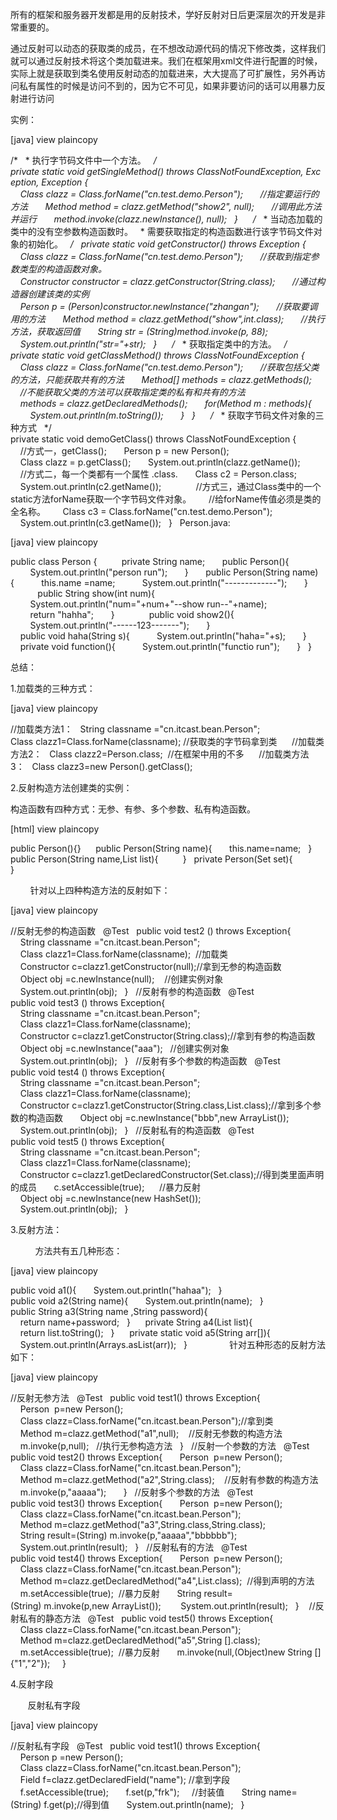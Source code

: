 所有的框架和服务器开发都是用的反射技术，学好反射对日后更深层次的开发是非常重要的。

通过反射可以动态的获取类的成员，在不想改动源代码的情况下修改类，这样我们就可以通过反射技术将这个类加载进来。我们在框架用xml文件进行配置的时候，实际上就是获取到类名使用反射动态的加载进来，大大提高了可扩展性，另外再访问私有属性的时候是访问不到的，因为它不可见，如果非要访问的话可以用暴力反射进行访问

实例：



[java] view plaincopy

/* 
 * 执行字节码文件中一个方法。 
 */  
private static void getSingleMethod() throws ClassNotFoundException, Exception, Exception {  
    Class clazz = Class.forName("cn.test.demo.Person");  
    //指定要运行的方法  
    Method method = clazz.getMethod("show2", null);  
    //调用此方法并运行  
    method.invoke(clazz.newInstance(), null);  
}  
  
/* 
 * 当动态加载的类中的没有空参数构造函数时。 
 * 需要获取指定的构造函数进行该字节码文件对象的初始化。 
 */  
private static void getConstructor() throws Exception {  
    Class clazz = Class.forName("cn.test.demo.Person");  
    //获取到指定参数类型的构造函数对象。  
    Constructor constructor = clazz.getConstructor(String.class);  
    //通过构造器创建该类的实例  
    Person p = (Person)constructor.newInstance("zhangan");  
    //获取要调用的方法  
    Method method = clazz.getMethod("show",int.class);  
    //执行方法，获取返回值  
    String str = (String)method.invoke(p, 88);  
    System.out.println("str="+str);  
}  
  
/* 
 * 获取指定类中的方法。 
 */  
private static void getClassMethod() throws ClassNotFoundException {  
    Class clazz = Class.forName("cn.test.demo.Person");  
    //获取包括父类的方法，只能获取共有的方法  
    Method[] methods = clazz.getMethods();  
    //不能获取父类的方法可以获取指定类的私有和共有的方法  
    methods = clazz.getDeclaredMethods();  
    for(Method m : methods){  
        System.out.println(m.toString());  
    }  
}  
  
/* 
 * 获取字节码文件对象的三种方式 
 */  
private static void demoGetClass() throws ClassNotFoundException {  
      
    //方式一，getClass();  
    Person p = new Person();  
    Class clazz = p.getClass();  
    System.out.println(clazz.getName());  
      
    //方式二，每一个类都有一个属性 .class.  
    Class c2 = Person.class;  
    System.out.println(c2.getName());  
      
    //方式三，通过Class类中的一个static方法forName获取一个字节码文件对象。  
    //给forName传值必须是类的全名称。  
    Class c3 = Class.forName("cn.test.demo.Person");  
    System.out.println(c3.getName());  
}  
Person.java:



[java] view plaincopy

public class Person {  
  
    private String name;  
    public Person(){  
        System.out.println("person run");  
    }  
    public Person(String name){  
        this.name =name;  
        System.out.println("-------------");  
    }  
      
    public String show(int num){  
        System.out.println("num="+num+"--show run--"+name);  
        return "hahha";  
    }  
      
    public void show2(){  
        System.out.println("------123-------");  
    }  
    public void haha(String s){  
        System.out.println("haha="+s);  
    }  
    private void function(){  
        System.out.println("functio run");  
    }  
}  




总结：

1.加载类的三种方式：

[java] view plaincopy

//加载类方法1：  
String classname ="cn.itcast.bean.Person";  
Class clazz1=Class.forName(classname); //获取类的字节码拿到类  
  
//加载类方法2：  
Class clazz2=Person.class;  //在框架中用的不多  
  
//加载类方法3：  
Class clazz3=new Person().getClass();  



2.反射构造方法创建类的实例：

构造函数有四种方式：无参、有参、多个参数、私有构造函数。

[html] view plaincopy

public Person(){}  
  
public Person(String name){  
    this.name=name;  
}  
public Person(String name,List list){  
      
}  
private Person(Set set){  
      
}  

        针对以上四种构造方法的反射如下：

[java] view plaincopy

//反射无参的构造函数  
@Test  
public void test2 () throws Exception{  
    String classname ="cn.itcast.bean.Person";  
    Class clazz1=Class.forName(classname);  //加载类  
    Constructor c=clazz1.getConstructor(null);//拿到无参的构造函数  
    Object obj =c.newInstance(null);    //创建实例对象  
    System.out.println(obj);  
}  
//反射有参的构造函数  
@Test  
public void test3 () throws Exception{  
    String classname ="cn.itcast.bean.Person";  
    Class clazz1=Class.forName(classname);   
    Constructor c=clazz1.getConstructor(String.class);//拿到有参的构造函数  
    Object obj =c.newInstance("aaa");   //创建实例对象  
    System.out.println(obj);  
}  
//反射有多个参数的构造函数  
@Test  
public void test4 () throws Exception{  
    String classname ="cn.itcast.bean.Person";  
    Class clazz1=Class.forName(classname);   
    Constructor c=clazz1.getConstructor(String.class,List.class);//拿到多个参数的构造函数  
    Object obj =c.newInstance("bbb",new ArrayList());     
    System.out.println(obj);  
}  
//反射私有的构造函数  
@Test  
public void test5 () throws Exception{  
    String classname ="cn.itcast.bean.Person";  
    Class clazz1=Class.forName(classname);   
    Constructor c=clazz1.getDeclaredConstructor(Set.class);//得到类里面声明的成员  
    c.setAccessible(true);      //暴力反射  
    Object obj =c.newInstance(new HashSet());     
    System.out.println(obj);  
}  


3.反射方法：

          方法共有五几种形态：

[java] view plaincopy

public void a1(){  
    System.out.println("hahaa");  
}  
  
public void a2(String name){  
    System.out.println(name);  
}  
  
public String a3(String name ,String password){  
    return name+password;  
}  
  
private String a4(List list){  
    return list.toString();  
}  
  
private static void a5(String arr[]){  
    System.out.println(Arrays.asList(arr));  
}  
 
            针对五种形态的反射方法如下：

[java] view plaincopy

//反射无参方法  
@Test  
public void test1() throws Exception{  
    Person  p=new Person();  
    Class clazz=Class.forName("cn.itcast.bean.Person");//拿到类  
    Method m=clazz.getMethod("a1",null);    //反射无参数的构造方法  
    m.invoke(p,null);   //执行无参构造方法  
}  
//反射一个参数的方法  
@Test  
public void test2() throws Exception{  
    Person  p=new Person();  
    Class clazz=Class.forName("cn.itcast.bean.Person");  
    Method m=clazz.getMethod("a2",String.class);    //反射有参数的构造方法  
    m.invoke(p,"aaaaa");      
}  
//反射多个参数的方法  
@Test  
public void test3() throws Exception{  
    Person  p=new Person();  
    Class clazz=Class.forName("cn.itcast.bean.Person");  
    Method m=clazz.getMethod("a3",String.class,String.class);     
    String result=(String) m.invoke(p,"aaaaa","bbbbbb");      
    System.out.println(result);  
}  
//反射私有的方法  
@Test  
public void test4() throws Exception{  
    Person  p=new Person();  
    Class clazz=Class.forName("cn.itcast.bean.Person");  
    Method m=clazz.getDeclaredMethod("a4",List.class);  //得到声明的方法  
    m.setAccessible(true);  //暴力反射  
    String result=(String) m.invoke(p,new ArrayList());   
    System.out.println(result);  
}   
//反射私有的静态方法  
@Test  
public void test5() throws Exception{  
    Class clazz=Class.forName("cn.itcast.bean.Person");  
    Method m=clazz.getDeclaredMethod("a5",String [].class);   
    m.setAccessible(true);  //暴力反射  
    m.invoke(null,(Object)new String []{"1","2"});    
}   



4.反射字段

       反射私有字段

[java] view plaincopy

//反射私有字段  
@Test  
public void test1() throws Exception{  
    Person p =new Person();  
    Class clazz=Class.forName("cn.itcast.bean.Person");  
    Field f=clazz.getDeclaredField("name"); //拿到字段  
    f.setAccessible(true);  
    f.set(p,"frk");     //封装值  
    String name=(String) f.get(p);//得到值  
    System.out.println(name);  
} 
